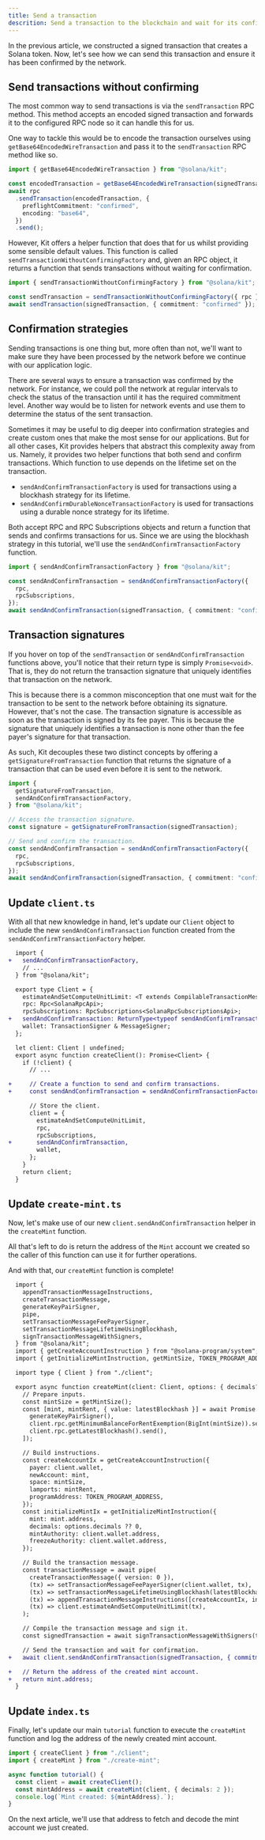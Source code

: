 ```yaml
---
title: Send a transaction
descrition: Send a transaction to the blockchain and wait for its confirmation
---
```


In the previous article, we constructed a signed transaction that creates a Solana token. Now, let's see how we can send this transaction and ensure it has been confirmed by the network.

## Send transactions without confirming

The most common way to send transactions is via the `sendTransaction` RPC method. This method accepts an encoded signed transaction and forwards it to the configured RPC node so it can handle this for us.

One way to tackle this would be to encode the transaction ourselves using `getBase64EncodedWireTransaction` and pass it to the `sendTransaction` RPC method like so.

```ts
import { getBase64EncodedWireTransaction } from "@solana/kit";

const encodedTransaction = getBase64EncodedWireTransaction(signedTransaction);
await rpc
  .sendTransaction(encodedTransaction, {
    preflightCommitment: "confirmed",
    encoding: "base64",
  })
  .send();
```

However, Kit offers a helper function that does that for us whilst providing some sensible default values. This function is called `sendTransactionWithoutConfirmingFactory` and, given an RPC object, it returns a function that sends transactions without waiting for confirmation.

```ts
import { sendTransactionWithoutConfirmingFactory } from "@solana/kit";

const sendTransaction = sendTransactionWithoutConfirmingFactory({ rpc });
await sendTransaction(signedTransaction, { commitment: "confirmed" });
```

## Confirmation strategies

Sending transactions is one thing but, more often than not, we'll want to make sure they have been processed by the network before we continue with our application logic.

There are several ways to ensure a transaction was confirmed by the network. For instance, we could poll the network at regular intervals to check the status of the transaction until it has the required commitment level. Another way would be to listen for network events and use them to determine the status of the sent transaction.

Sometimes it may be useful to dig deeper into confirmation strategies and create custom ones that make the most sense for our applications. But for all other cases, Kit provides helpers that abstract this complexity away from us. Namely, it provides two helper functions that both send and confirm transactions. Which function to use depends on the lifetime set on the transaction.

- `sendAndConfirmTransactionFactory` is used for transactions using a blockhash strategy for its lifetime.
- `sendAndConfirmDurableNonceTransactionFactory` is used for transactions using a durable nonce strategy for its lifetime.

Both accept RPC and RPC Subscriptions objects and return a function that sends and confirms transactions for us. Since we are using the blockhash strategy in this tutorial, we'll use the `sendAndConfirmTransactionFactory` function.

```ts
import { sendAndConfirmTransactionFactory } from "@solana/kit";

const sendAndConfirmTransaction = sendAndConfirmTransactionFactory({
  rpc,
  rpcSubscriptions,
});
await sendAndConfirmTransaction(signedTransaction, { commitment: "confirmed" });
```

## Transaction signatures

If you hover on top of the `sendTransaction` or `sendAndConfirmTransaction` functions above, you'll notice that their return type is simply `Promise<void>`. That is, they do not return the transaction signature that uniquely identifies that transaction on the network.

This is because there is a common misconception that one must wait for the transaction to be sent to the network before obtaining its signature. However, that's not the case. The transaction signature is accessible as soon as the transaction is signed by its fee payer. This is because the signature that uniquely identifies a transaction is none other than the fee payer's signature for that transaction.

As such, Kit decouples these two distinct concepts by offering a `getSignatureFromTransaction` function that returns the signature of a transaction that can be used even before it is sent to the network.

```ts
import {
  getSignatureFromTransaction,
  sendAndConfirmTransactionFactory,
} from "@solana/kit";

// Access the transaction signature.
const signature = getSignatureFromTransaction(signedTransaction);

// Send and confirm the transaction.
const sendAndConfirmTransaction = sendAndConfirmTransactionFactory({
  rpc,
  rpcSubscriptions,
});
await sendAndConfirmTransaction(signedTransaction, { commitment: "confirmed" });
```

## Update `client.ts`

With all that new knowledge in hand, let's update our `Client` object to include the new `sendAndConfirmTransaction` function created from the `sendAndConfirmTransactionFactory` helper.

```diff title="src/clien.ts"
  import {
+   sendAndConfirmTransactionFactory,
    // ...
  } from "@solana/kit";

  export type Client = {
    estimateAndSetComputeUnitLimit: <T extends CompilableTransactionMessage>(transactionMessage: T) => Promise<T>;
    rpc: Rpc<SolanaRpcApi>;
    rpcSubscriptions: RpcSubscriptions<SolanaRpcSubscriptionsApi>;
+   sendAndConfirmTransaction: ReturnType<typeof sendAndConfirmTransactionFactory>;
    wallet: TransactionSigner & MessageSigner;
  };

  let client: Client | undefined;
  export async function createClient(): Promise<Client> {
    if (!client) {
      // ...

+     // Create a function to send and confirm transactions.
+     const sendAndConfirmTransaction = sendAndConfirmTransactionFactory({ rpc, rpcSubscriptions });

      // Store the client.
      client = {
        estimateAndSetComputeUnitLimit,
        rpc,
        rpcSubscriptions,
+       sendAndConfirmTransaction,
        wallet,
      };
    }
    return client;
  }
```

## Update `create-mint.ts`

Now, let's make use of our new `client.sendAndConfirmTransaction` helper in the `createMint` function.

All that's left to do is return the address of the `Mint` account we created so the caller of this function can use it for further operations.

And with that, our `createMint` function is complete!

```diff title="src/create-mint.ts"
  import {
    appendTransactionMessageInstructions,
    createTransactionMessage,
    generateKeyPairSigner,
    pipe,
    setTransactionMessageFeePayerSigner,
    setTransactionMessageLifetimeUsingBlockhash,
    signTransactionMessageWithSigners,
  } from "@solana/kit";
  import { getCreateAccountInstruction } from "@solana-program/system";
  import { getInitializeMintInstruction, getMintSize, TOKEN_PROGRAM_ADDRESS } from "@solana-program/token";

  import type { Client } from "./client";

  export async function createMint(client: Client, options: { decimals?: number } = {}) {
    // Prepare inputs.
    const mintSize = getMintSize();
    const [mint, mintRent, { value: latestBlockhash }] = await Promise.all([
      generateKeyPairSigner(),
      client.rpc.getMinimumBalanceForRentExemption(BigInt(mintSize)).send(),
      client.rpc.getLatestBlockhash().send(),
    ]);

    // Build instructions.
    const createAccountIx = getCreateAccountInstruction({
      payer: client.wallet,
      newAccount: mint,
      space: mintSize,
      lamports: mintRent,
      programAddress: TOKEN_PROGRAM_ADDRESS,
    });
    const initializeMintIx = getInitializeMintInstruction({
      mint: mint.address,
      decimals: options.decimals ?? 0,
      mintAuthority: client.wallet.address,
      freezeAuthority: client.wallet.address,
    });

    // Build the transaction message.
    const transactionMessage = await pipe(
      createTransactionMessage({ version: 0 }),
      (tx) => setTransactionMessageFeePayerSigner(client.wallet, tx),
      (tx) => setTransactionMessageLifetimeUsingBlockhash(latestBlockhash, tx),
      (tx) => appendTransactionMessageInstructions([createAccountIx, initializeMintIx], tx),
      (tx) => client.estimateAndSetComputeUnitLimit(tx),
    );

    // Compile the transaction message and sign it.
    const signedTransaction = await signTransactionMessageWithSigners(transactionMessage);

    // Send the transaction and wait for confirmation.
+   await client.sendAndConfirmTransaction(signedTransaction, { commitment: "confirmed" });

+   // Return the address of the created mint account.
+   return mint.address;
  }
```

## Update `index.ts`

Finally, let's update our main `tutorial` function to execute the `createMint` function and log the address of the newly created mint account.

```ts title="src/index.ts"
import { createClient } from "./client";
import { createMint } from "./create-mint";

async function tutorial() {
  const client = await createClient();
  const mintAddress = await createMint(client, { decimals: 2 });
  console.log(`Mint created: ${mintAddress}.`);
}
```

On the next article, we'll use that address to fetch and decode the mint account we just created.

